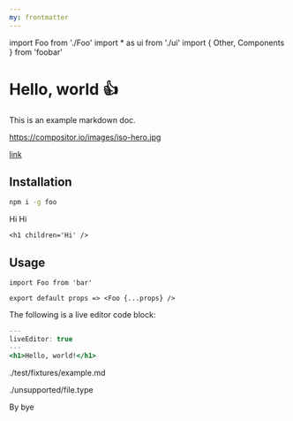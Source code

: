 ```yaml
---
my: frontmatter
---
```

import Foo from './Foo'
import * as ui from './ui'
import { Other, Components } from 'foobar'

# Hello, world :+1:

This is an example markdown doc.

https://compositor.io/images/iso-hero.jpg

[link](linked-file.md)

## Installation

```sh
npm i -g foo
```

<block>
<span>Hi</span>
</block>

<Foo bar='baz'>
Hi
</Foo>

```!jsx
<h1 children='Hi' />
```

## Usage

```
import Foo from 'bar'

export default props => <Foo {...props} />
```

The following is a live editor code block:

```.jsx
---
liveEditor: true
---
<h1>Hello, world!</h1>
```

./test/fixtures/example.md

./unsupported/file.type

By bye
